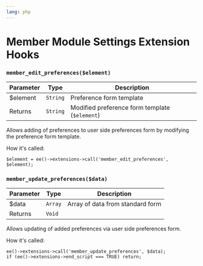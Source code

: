 ```yaml
---
lang: php
---
```


<!--
    This source file is part of the open source project
    ExpressionEngine User Guide (https://github.com/ExpressionEngine/ExpressionEngine-User-Guide)

    @link      https://expressionengine.com/
    @copyright Copyright (c) 2003-2020, Packet Tide, LLC (https://packettide.com)
    @license   https://expressionengine.com/license Licensed under Apache License, Version 2.0
-->

# Member Module Settings Extension Hooks

### `member_edit_preferences($element)`

| Parameter | Type     | Description                                    |
| --------- | -------- | ---------------------------------------------- |
| \$element | `String` | Preference form template                       |
| Returns   | `String` | Modified preference form template (`$element`) |

Allows adding of preferences to user side preferences form by modifying the preference form template.

How it's called:

    $element = ee()->extensions->call('member_edit_preferences', $element);

### `member_update_preferences($data)`

| Parameter | Type    | Description                      |
| --------- | ------- | -------------------------------- |
| \$data    | `Array` | Array of data from standard form |
| Returns   | `Void`  |                                  |

Allows updating of added preferences via user side preferences form.

How it's called:

    ee()->extensions->call('member_update_preferences', $data);
    if (ee()->extensions->end_script === TRUE) return;
